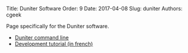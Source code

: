 Title: Duniter Software
Order: 9
Date: 2017-04-08
Slug: duniter
Authors: cgeek

Page specifically for the Duniter software.

* [Duniter command line](/wiki/duniter/commandes)
* [Development tutorial (in french)](https://github.com/duniter/duniter/blob/master/doc/contribute-french.md)
